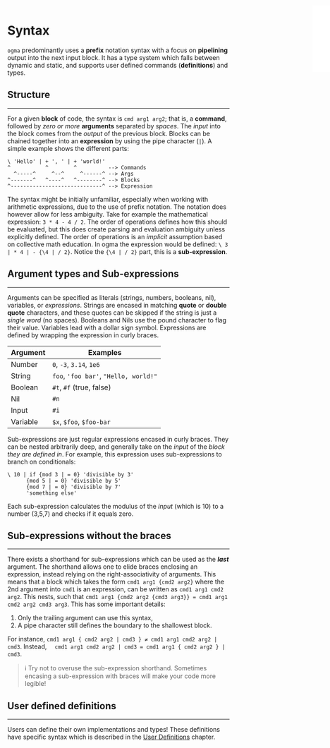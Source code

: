 <iframe src="/.ibox.html?raw=true" style="border:none; position:fixed; width:40px; right:0; z-index=999;"></iframe>

# Syntax

`ogma` predominantly uses a **prefix** notation syntax with a focus on **pipelining** output
into the next input block. It has a type system which falls between dynamic and static, and
supports user defined commands (**definitions**) and types.

## Structure
---
For a given **block** of code, the syntax is `cmd arg1 arg2`; that is,
a **command**, followed by _zero or more_ **arguments** separated by _spaces_.
The _input_ into the block comes from the _output_ of the previous block. Blocks can be
chained together into an **expression** by using the pipe character (`|`).
A simple example shows the different parts:
```plaintext
\ 'Hello' | + ', ' | + 'world!'
^           ^        ^          --> Commands
  ^-----^     ^--^     ^------^ --> Args
^-------^   ^----^   ^--------^ --> Blocks
^-----------------------------^ --> Expression 
```

The syntax might be initially unfamiliar, especially when working with arithmetic
expressions, due to the use of prefix notation. The notation does however allow for less ambiguity. Take
for example the mathematical expression: `3 * 4 - 4 / 2`. The order of operations defines
how this should be evaluated, but this does create parsing and evaluation ambiguity unless
explicitly defined. The order of operations is an _implicit_ assumption based on
collective math education. In ogma the expression would be defined: `\ 3 | * 4 | - {\4 |
/ 2}`. Notice the `{\4 | / 2}` part, this is a **sub-expression**.

## Argument types and Sub-expressions
---
Arguments can be specified as literals (strings, numbers, booleans, nil), variables, or
_expressions_. Strings are encased in matching **quote** or **double quote** characters, and these quotes can
be skipped if the string is just a _single word_ (no spaces). Booleans and Nils use the pound character to flag their
value. Variables lead with a dollar sign symbol. Expressions are defined by wrapping the expression in
curly braces.

| Argument | Examples         |
| -------- | ---------------- |
| Number   | `0`, `-3`, `3.14`, `1e6` |
| String   | `foo`, `'foo bar'`, `"Hello, world!"` |
| Boolean  | `#t`, `#f` (true, false)|
| Nil      | `#n` |
| Input    | `#i` |
| Variable | `$x`, `$foo`, `$foo-bar` |

Sub-expressions are just regular expressions encased in curly braces. They can be nested
arbitrarily deep, and generally take on the _input_ of the _block they are defined in_. For
example, this expression uses sub-expressions to branch on conditionals:

```plaintext
\ 10 | if {mod 3 | = 0} 'divisible by 3'
	  {mod 5 | = 0} 'divisible by 5'
	  {mod 7 | = 0} 'divisible by 7'
	  'something else'
```

Each sub-expression calculates the modulus of the _input_ (which is 10) to a number (3,5,7) and
checks if it equals zero.

## Sub-expressions without the braces
---
There exists a shorthand for sub-expressions which can be used as the **_last_** argument. The
shorthand allows one to elide braces enclosing an expression, instead relying on
the right-associativity of arguments. This means that a block which takes the form `cmd1 arg1 {cmd2
arg2}` where the 2nd argument into `cmd1` is an expression, can be written as `cmd1 arg1 cmd2 arg2`.
This nests, such that `cmd1 arg1 {cmd2 arg2 {cmd3 arg3}} = cmd1 arg1 cmd2 arg2 cmd3 arg3`. This has
some important details:
1. Only the trailing argument can use this syntax,
2. A pipe character still defines the boundary to the shallowest block.

For instance, `cmd1 arg1 { cmd2 arg2 | cmd3 } ≠ cmd1 arg1 cmd2 arg2 | cmd3`.
Instead, `  cmd1 arg1 cmd2 arg2 | cmd3 = cmd1 arg1 { cmd2 arg2 } | cmd3`.

> ℹ️ Try not to overuse the sub-expression shorthand.
> Sometimes encasing a sub-expression with braces will make your code more legible!

## User defined definitions
---
Users can define their own implementations and types! These definitions have specific syntax which
is described in the [User Definitions](../07%20User%20Definitions?book=true) chapter.

